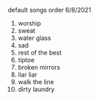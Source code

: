 default songs order 6/8/2021

1. worship
2. sweat
3. water glass
4. sad
5. rest of the best
6. tiptoe
7. broken mirrors
8. liar liar
9. walk the line
10. dirty laundry
